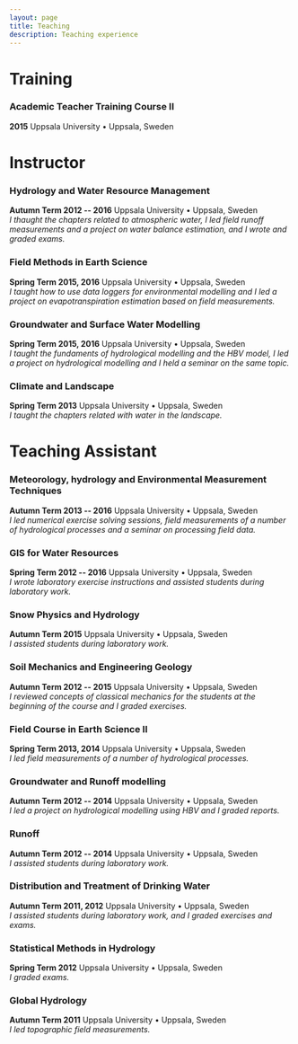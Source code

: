 ```yaml
---
layout: page
title: Teaching
description: Teaching experience
---
```


# Training

### Academic Teacher Training Course II
**2015** Uppsala University • Uppsala, Sweden

<div class="line-separator"></div>

# Instructor

### Hydrology and Water Resource Management
**Autumn Term 2012 -- 2016** Uppsala University • Uppsala, Sweden  
*I thaught the chapters related to atmospheric water, I led field runoff measurements and a project on water balance estimation, and I wrote and graded exams.*

### Field Methods in Earth Science
**Spring Term 2015, 2016** Uppsala University • Uppsala, Sweden  
*I taught how to use data loggers for environmental modelling and I led a project on evapotranspiration estimation based on field measurements.*

### Groundwater and Surface Water Modelling
**Spring Term 2015, 2016** Uppsala University • Uppsala, Sweden  
*I taught the fundaments of hydrological modelling and the HBV model, I led a project on hydrological modelling and I held a seminar on the same topic.*

### Climate and Landscape
**Spring Term 2013** Uppsala University • Uppsala, Sweden  
*I taught the chapters related with water in the landscape.*

<div class="line-separator"></div>

# Teaching Assistant

### Meteorology, hydrology and Environmental Measurement Techniques
**Autumn Term 2013 -- 2016** Uppsala University • Uppsala, Sweden  
*I led numerical exercise solving sessions, field measurements of a number of hydrological processes and a seminar on processing field data.*

### GIS for Water Resources
**Spring Term 2012 -- 2016** Uppsala University • Uppsala, Sweden  
*I wrote laboratory exercise instructions and assisted students during laboratory work.*

### Snow Physics and Hydrology
**Autumn Term 2015** Uppsala University • Uppsala, Sweden  
*I assisted students during laboratory work.*

### Soil Mechanics and Engineering Geology
**Autumn Term 2012 -- 2015** Uppsala University • Uppsala, Sweden  
*I reviewed concepts of classical mechanics for the students at the beginning of the course and I graded exercises.*

### Field Course in Earth Science II
**Spring Term 2013, 2014** Uppsala University • Uppsala, Sweden  
*I led field measurements of a number of hydrological processes.*

### Groundwater and Runoff modelling
**Autumn Term 2012 -- 2014** Uppsala University • Uppsala, Sweden  
*I led a project on hydrological modelling using HBV and I graded reports.*

### Runoff
**Autumn Term 2012 -- 2014** Uppsala University • Uppsala, Sweden  
*I assisted students during laboratory work.*

### Distribution and Treatment of Drinking Water
**Autumn Term 2011, 2012** Uppsala University • Uppsala, Sweden  
*I assisted students during laboratory work, and I graded exercises and exams.*

### Statistical Methods in Hydrology
**Spring Term 2012** Uppsala University • Uppsala, Sweden  
*I graded exams.*

### Global Hydrology
**Autumn Term 2011** Uppsala University • Uppsala, Sweden  
*I led topographic field measurements.*
